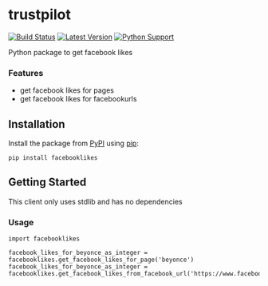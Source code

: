 # trustpilot

[![Build Status](https://travis-ci.org/sloev/facebooklikes.svg?branch=master)](https://travis-ci.org/sloev/facebooklikes) [![Latest Version](https://img.shields.io/pypi/v/facebooklikes.svg)](https://pypi.python.org/pypi/facebooklikes) [![Python Support](https://img.shields.io/pypi/pyversions/facebooklikes.svg)](https://pypi.python.org/pypi/facebooklikes)

Python package to get facebook likes

### Features

* get facebook likes for pages
* get facebook likes for facebookurls

## Installation

Install the package from [PyPI](https://pypi.python.org/pypi/facebooklikes) using [pip](https://pip.pypa.io/):

```
pip install facebooklikes
```

## Getting Started

This client only uses stdlib and has no dependencies

### Usage

```
import facebooklikes

facebook_likes_for_beyonce_as_integer = facebooklikes.get_facebook_likes_for_page('beyonce')
facebook_likes_for_beyonce_as_integer = facebooklikes.get_facebook_likes_from_facebook_url('https://www.facebook.com/beyonce/')

```
